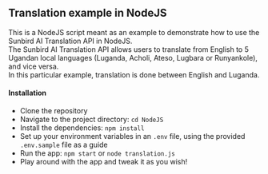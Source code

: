 ## Translation example in NodeJS

This is a NodeJS script meant as an example to demonstrate how to use the Sunbird AI Translation API in NodeJS. <br/>
The Sunbird AI Translation API allows users to translate from English to 5 Ugandan local languages (Luganda, Acholi, Ateso, Lugbara or Runyankole), and vice versa. <br/>
In this particular example, translation is done between English and Luganda.

#### Installation
- Clone the repository
- Navigate to the project directory: `cd NodeJS`
- Install the dependencies: `npm install`
- Set up your environment variables in an `.env` file, using the provided `.env.sample` file as a guide
- Run the app: `npm start` or `node translation.js`
- Play around with the app and tweak it as you wish!